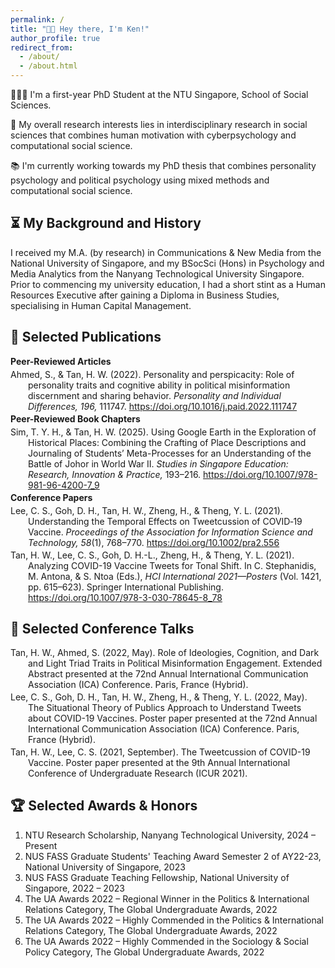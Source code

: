 ```yaml
---
permalink: /
title: "👋🏻 Hey there, I'm Ken!"
author_profile: true
redirect_from: 
  - /about/
  - /about.html
---
```

🧑🏻‍💻 I'm a first-year PhD Student at the NTU Singapore, School of Social Sciences.

📑 My overall research interests lies in interdisciplinary research in social sciences that combines human motivation with cyberpsychology and computational social science. 

📚 I'm currently working towards my PhD thesis that combines personality psychology and political psychology using mixed methods and computational social science.


## ⏳ My Background and History
I received my M.A. (by research) in Communications & New Media from the National University of Singapore, and my BSocSci (Hons) in Psychology and Media Analytics from the Nanyang Technological University Singapore. Prior to commencing my university education, I had a short stint as a Human Resources Executive after gaining a Diploma in Business Studies, specialising in Human Capital Management. 


## 📝 Selected Publications
<style>
.section-title {
  font-weight: bold;
  margin-bottom: 0.3em; /* controls space below the title */
}

.reference {
  padding-left: 2em;
  text-indent: -2em;
  margin: 0.2em 0; /* spacing between references */
}
</style>

<div class="section-title">Peer-Reviewed Articles</div>
<p class="reference">
  Ahmed, S., & Tan, H. W. (2022). Personality and perspicacity: Role of personality traits and cognitive ability in political misinformation discernment and sharing behavior. <i>Personality and Individual Differences, 196,</i> 111747. 
  <a href="https://doi.org/10.1016/j.paid.2022.111747" target="_blank" rel="noopener noreferrer">
    https://doi.org/10.1016/j.paid.2022.111747
  </a>
</p>

<div class="section-title">Peer-Reviewed Book Chapters</div>
<p class="reference">
  Sim, T. Y. H., & Tan, H. W. (2025). Using Google Earth in the Exploration of Historical Places: Combining the Crafting of Place Descriptions and Journaling of Students’ Meta-Processes for an Understanding of the Battle of Johor in World War II. <i>Studies in Singapore Education: Research, Innovation & Practice,</i> 193–216. 
  <a href="https://doi.org/10.1007/978-981-96-4200-7_9" target="_blank" rel="noopener noreferrer">
    https://doi.org/10.1007/978-981-96-4200-7_9
  </a>
</p>

<div class="section-title">Conference Papers</div>
<p class="reference">
  Lee, C. S., Goh, D. H., Tan, H. W., Zheng, H., & Theng, Y. L. (2021). Understanding the Temporal Effects on Tweetcussion of COVID‐19 Vaccine. <i>Proceedings of the Association for Information Science and Technology, 58</i>(1), 768–770. 
  <a href="https://doi.org/10.1002/pra2.556" target="_blank" rel="noopener noreferrer">
    https://doi.org/10.1002/pra2.556
  </a>
</p>
<p class="reference">
  Tan, H. W., Lee, C. S., Goh, D. H.-L., Zheng, H., & Theng, Y. L. (2021). Analyzing COVID-19 Vaccine Tweets for Tonal Shift. In C. Stephanidis, M. Antona, & S. Ntoa (Eds.), <i>HCI International 2021—Posters</i> (Vol. 1421, pp. 615–623). Springer International Publishing. 
  <a href="https://doi.org/10.1007/978-3-030-78645-8_78" target="_blank" rel="noopener noreferrer">
    https://doi.org/10.1007/978-3-030-78645-8_78
  </a>
</p>

## 💬 Selected Conference Talks 
<p class="reference">
  Tan, H. W., Ahmed, S. (2022, May). Role of Ideologies, Cognition, and Dark and Light Triad Traits in Political Misinformation Engagement. Extended Abstract presented at the 72nd Annual International Communication Association (ICA) Conference. Paris, France (Hybrid).
</p>
<p class="reference">
  Lee, C. S., Goh, D. H., Tan, H. W., Zheng, H., & Theng, Y. L. (2022, May). The Situational Theory of Publics Approach to Understand Tweets about COVID-19 Vaccines. Poster paper presented at the 72nd Annual International Communication Association (ICA) Conference. Paris, France (Hybrid).
</p>
<p class="reference">
  Tan, H. W., Lee, C. S. (2021, September). The Tweetcussion of COVID-19 Vaccine. Poster paper presented at the 9th Annual International Conference of Undergraduate Research (ICUR 2021).
</p>

## 🏆 Selected Awards & Honors
1. NTU Research Scholarship, Nanyang Technological University, 2024 – Present
2. NUS FASS Graduate Students' Teaching Award Semester 2 of AY22-23, National University of Singapore, 2023
3. NUS FASS Graduate Teaching Fellowship, National University of Singapore, 2022 – 2023
4. The UA Awards 2022 – Regional Winner in the Politics & International Relations Category, The Global Undergraduate Awards, 2022
5. The UA Awards 2022 – Highly Commended in the Politics & International Relations Category, The Global Undergraduate Awards, 2022
6. The UA Awards 2022 – Highly Commended in the Sociology & Social Policy Category, The Global Undergraduate Awards, 2022